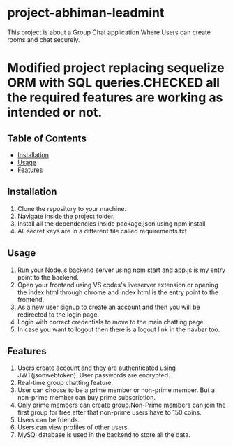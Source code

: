 # project-abhiman-leadmint

This project is about a Group Chat application.Where Users can create rooms and chat securely.

# Modified project replacing sequelize ORM with SQL queries.CHECKED all the required features are working as intended or not.

## Table of Contents

- [Installation](#installation)
- [Usage](#usage)
- [Features](#features)

## Installation

1. Clone the repository to your machine.
2. Navigate inside the project folder.
3. Install all the dependencies inside package.json using npm install
4. All secret keys are in a different file called requirements.txt

## Usage

1. Run your Node.js backend server using npm start and app.js is my entry point to the backend.
2. Open your frontend using VS codes's liveserver extension or opening the index.html through chrome and index.html is the entry point to the frontend.
3. As a new user signup to create an account and then you will be redirected to the login page.
4. Login with correct credentials to move to the main chatting page.
5. In case you want to logout then there is a logout link in the navbar too.

## Features

1. Users create account and they are authenticated using JWT(jsonwebtoken). User passwords are encrypted.
2. Real-time group chatting feature.
3. User can choose to be a prime member or non-prime member. But a non-prime member can buy prime subscription.
4. Only prime members can create group.Non-Prime members can join the first group for free after that non-prime users have to 150 coins.
5. Users can be friends.
6. Users can view profiles of other users.
7. MySQl database is used in the backend to store all the data.
